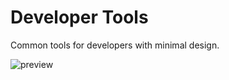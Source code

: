 # Developer Tools
Common tools for developers with minimal design.

![preview](https://saconway.github.io/developer-tools/preview.jpg)
